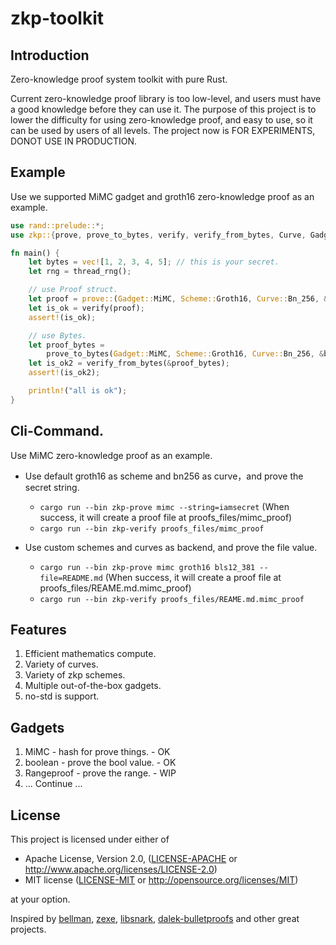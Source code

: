 # zkp-toolkit

## Introduction
Zero-knowledge proof system toolkit with pure Rust.

Current zero-knowledge proof library is too low-level, and users must have a good knowledge before they can use it. The purpose of this project is to lower the difficulty for using zero-knowledge proof, and easy to use, so it can be used by users of all levels.
The project now is FOR EXPERIMENTS, DONOT USE IN PRODUCTION.

## Example
Use we supported MiMC gadget and groth16 zero-knowledge proof as an example. 
```rust
use rand::prelude::*;
use zkp::{prove, prove_to_bytes, verify, verify_from_bytes, Curve, Gadget, Scheme};

fn main() {
    let bytes = vec![1, 2, 3, 4, 5]; // this is your secret.
    let rng = thread_rng();

    // use Proof struct.
    let proof = prove::(Gadget::MiMC, Scheme::Groth16, Curve::Bn_256, &bytes, rng).unwrap();
    let is_ok = verify(proof);
    assert!(is_ok);

    // use Bytes.
    let proof_bytes =
        prove_to_bytes(Gadget::MiMC, Scheme::Groth16, Curve::Bn_256, &bytes, rng).unwrap();
    let is_ok2 = verify_from_bytes(&proof_bytes);
    assert!(is_ok2);

    println!("all is ok");
}
```

## Cli-Command.
Use MiMC zero-knowledge proof as an example. 
- Use default groth16 as scheme and bn256 as curve，and prove the secret string.
   - `cargo run --bin zkp-prove mimc --string=iamsecret` (When success, it will create a proof file at proofs_files/mimc_proof)
   - `cargo run --bin zkp-verify proofs_files/mimc_proof`

- Use custom schemes and curves as backend, and prove the file value.
   - `cargo run --bin zkp-prove mimc groth16 bls12_381 --file=README.md` (When success, it will create a proof file at proofs_files/REAME.md.mimc_proof)
   - `cargo run --bin zkp-verify proofs_files/REAME.md.mimc_proof`

## Features
1. Efficient mathematics compute.
2. Variety of curves.
3. Variety of zkp schemes.
4. Multiple out-of-the-box gadgets.
5. no-std is support.

## Gadgets
1. MiMC - hash for prove things. - OK
2. boolean - prove the bool value. - OK
3. Rangeproof - prove the range. - WIP
4. ... Continue ...


## License

This project is licensed under either of

 * Apache License, Version 2.0, ([LICENSE-APACHE](LICENSE-APACHE) or
   http://www.apache.org/licenses/LICENSE-2.0)
 * MIT license ([LICENSE-MIT](LICENSE-MIT) or
   http://opensource.org/licenses/MIT)

at your option.

Inspired by [bellman](https://github.com/zkcrypto/bellman), [zexe](https://github.com/scipr-lab/zexe), [libsnark](https://github.com/scipr-lab/libsnark), [dalek-bulletproofs](https://github.com/dalek-cryptography/bulletproofs) and other great projects.
